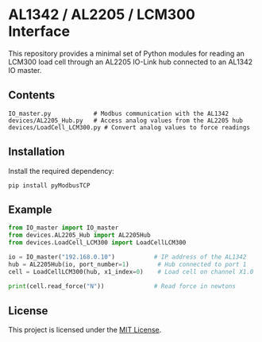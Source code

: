 # AL1342 / AL2205 / LCM300 Interface

This repository provides a minimal set of Python modules for reading an LCM300 load
cell through an AL2205 IO-Link hub connected to an AL1342 IO master.

## Contents

```
IO_master.py            # Modbus communication with the AL1342
devices/AL2205_Hub.py   # Access analog values from the AL2205 hub
devices/LoadCell_LCM300.py # Convert analog values to force readings
```

## Installation

Install the required dependency:

```
pip install pyModbusTCP
```

## Example

```python
from IO_master import IO_master
from devices.AL2205_Hub import AL2205Hub
from devices.LoadCell_LCM300 import LoadCellLCM300

io = IO_master("192.168.0.10")           # IP address of the AL1342
hub = AL2205Hub(io, port_number=1)        # Hub connected to port 1
cell = LoadCellLCM300(hub, x1_index=0)    # Load cell on channel X1.0

print(cell.read_force("N"))              # Read force in newtons
```

## License

This project is licensed under the [MIT License](LICENSE).
